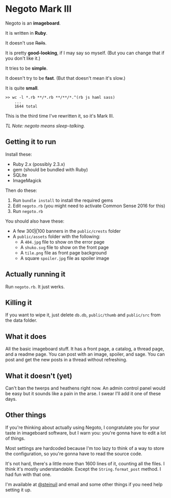 # Negoto Mark III

Negoto is an **imageboard**.

It is written in **Ruby**.

It doesn't use ~~Rails~~.

It is pretty **good-looking**, if I may say so myself. (But you can change that if you don't like it.)

It tries to be **simple**.

It doesn't try to be **fast**. (But that doesn't mean it's slow.)

It is quite **small**.

```
>> wc -l *.rb **/*.rb **/**/*.^(rb js haml sass)
    ...
    1644 total
```


This is the third time I've rewritten it, so it's Mark III.

*TL Note: negoto means sleep-talking.*

## Getting it to run

Install these:

* Ruby 2.x (possibly 2.3.x)
* gem (should be bundled with Ruby)
* SQLite
* ImageMagick

Then do these:

1. Run `bundle install` to install the required gems
2. Edit `negoto.rb` (you might need to activate Common Sense 2016 for this)
3. Run `negoto.rb`

You should also have these:

* A few 300╳100 banners in the `public/crests` folder
* A `public/assets` folder with the following:
  * A `404.jpg` file to show on the error page
  * A `shuko.svg` file to show on the front page
  * A `tile.png` file as front page background
  * A square `spoiler.jpg` file as spoiler image

## Actually running it

Run `negoto.rb`. It just werks.

## Killing it

If you want to wipe it, just delete `db.db`, `public/thumb` and `public/src` from the data folder.

## What it does

All the basic imageboard stuff. It has a front page, a catalog, a thread page, and a readme page. You can post with an image, spoiler, and sage. You can post and get the new posts in a thread without refreshing.

## What it doesn't (yet)

Can't ban the twerps and heathens right now. An admin control panel would be easy but it sounds like a pain in the arse. I swear I'll add it one of these days.

## Other things

If you're thinking about actually using Negoto, I congratulate you for your taste in imageboard software, but I warn you: you're gonna have to edit a lot of things.

Most settings are hardcoded because I'm too lazy to think of a way to store the configuration, so you're gonna have to read the source code.

It's not hard, there's a little more than 1600 lines of it, counting all the files. I think it's mostly understandable. Except the `String.format_post` method. I had fun with that one.

I'm available at [@steinuil](https://twitter.com/steinuil) and email and some other things if you need help setting it up.
